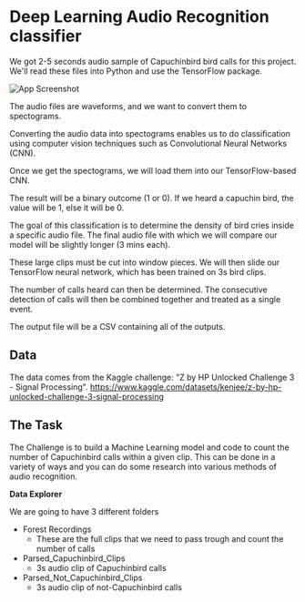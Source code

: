# Deep Learning Audio Recognition classifier

We got 2-5 seconds audio sample of Capuchinbird bird calls for this project. We'll read these files into Python and use the TensorFlow package.

![App Screenshot](https://1c7gnu28cnefcask1kjk6k1d-wpengine.netdna-ssl.com/wp-content/uploads/2013/11/Capuchinbird.png)

The audio files are waveforms, and we want to convert them to spectograms.

Converting the audio data into spectograms enables us to do classification using computer vision techniques such as Convolutional Neural Networks (CNN).

Once we get the spectograms, we will load them into our TensorFlow-based CNN.

The result will be a binary outcome (1 or 0). If we heard a capuchin bird, the value will be 1, else it will be 0.

The goal of this classification is to determine the density of bird cries inside a specific audio file. The final audio file with which we will compare our model will be slightly longer (3 mins each). 

These large clips must be cut into window pieces. We will then slide our TensorFlow neural network, which has been trained on 3s bird clips.

The number of calls heard can then be determined. The consecutive detection of calls will then be combined together and treated as a single event.

The output file will be a CSV containing all of the outputs.
## Data
The data comes from the Kaggle challenge: "Z by HP Unlocked Challenge 3 - Signal Processing".
https://www.kaggle.com/datasets/kenjee/z-by-hp-unlocked-challenge-3-signal-processing

## The Task

The Challenge is to build a Machine Learning model and code to count the number of Capuchinbird calls within a given clip. This can be done in a variety of ways and you can do some research into various methods of audio recognition.

**Data Explorer**

We are going to have 3 different folders
* Forest Recordings
  - These are the full clips that we need to pass trough and count the number of calls
* Parsed_Capuchinbird_Clips
  - 3s audio clip of Capuchinbird calls
* Parsed_Not_Capuchinbird_Clips
  - 3s audio clip of not-Capuchinbird calls
